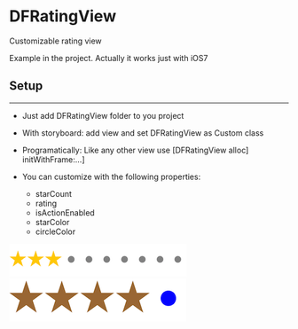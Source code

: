 DFRatingView
============

Customizable rating view 

Example in the project.
Actually it works just with iOS7

##  Setup
-------
- Just add DFRatingView folder to you project
- With storyboard: add view and set DFRatingView as Custom class
- Programatically: Like any other view use [DFRatingView alloc] initWithFrame:...]

- You can customize with the following properties:
  - starCount
  - rating
  - isActionEnabled
  - starColor
  - circleColor

![Alt text](DFRatingView/Resources/sample1.png "Sample1")
![Alt text](DFRatingView/Resources/sample.png "Sample2")
  



